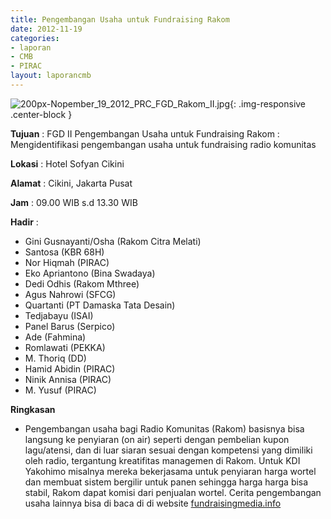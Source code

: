 ```yaml
---
title: Pengembangan Usaha untuk Fundraising Rakom
date: 2012-11-19
categories:
- laporan
- CMB
- PIRAC
layout: laporancmb
---
```


![200px-Nopember_19_2012_PRC_FGD_Rakom_II.jpg](/uploads/200px-Nopember_19_2012_PRC_FGD_Rakom_II.jpg){: .img-responsive .center-block }


**Tujuan** : FGD II Pengembangan Usaha untuk Fundraising Rakom : Mengidentifikasi pengembangan usaha untuk fundraising radio komunitas 

**Lokasi** : Hotel Sofyan Cikini 

**Alamat** : Cikini, Jakarta Pusat 

**Jam** : 09.00 WIB s.d 13.30 WIB 

**Hadir** :
* Gini Gusnayanti/Osha (Rakom Citra Melati)
* Santosa (KBR 68H)
* Nor Hiqmah (PIRAC)
* Eko Apriantono (Bina Swadaya)
* Dedi Odhis (Rakom Mthree)
* Agus Nahrowi (SFCG)
* Quartanti (PT Damaska Tata Desain)
* Tedjabayu (ISAI)
* Panel Barus (Serpico)
* Ade (Fahmina)
* Romlawati (PEKKA)
* M. Thoriq (DD)
* Hamid Abidin (PIRAC)
* Ninik Annisa (PIRAC)
* M. Yusuf (PIRAC)

**Ringkasan**  
* Pengembangan usaha bagi Radio Komunitas (Rakom) basisnya bisa langsung ke penyiaran (on air) seperti dengan pembelian kupon lagu/atensi, dan di luar siaran sesuai dengan kompetensi yang dimiliki oleh radio, tergantung kreatifitas managemen di Rakom. Untuk KDI Yakohimo misalnya mereka bekerjasama untuk penyiaran harga wortel dan membuat sistem bergilir untuk panen sehingga harga harga bisa stabil, Rakom dapat komisi dari penjualan wortel. Cerita pengembangan usaha lainnya bisa di baca di di website [fundraisingmedia.info](http://www.fundraisingmedia.info/)

